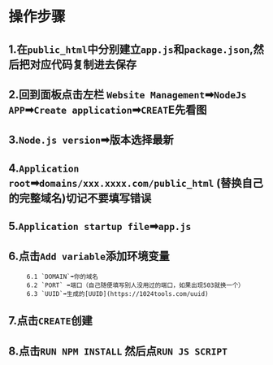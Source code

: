 # 操作步骤
## 1.在`public_html`中分别建立`app.js`和`package.json`,然后把对应代码复制进去保存
## 2.回到面板点击左栏 `Website Management`➡`NodeJs APP`➡`Create application`➡`CREAT`E先看图
## 3.`Node.js version`➡版本选择最新
## 4.`Application root`➡`domains/xxx.xxxx.com/public_html` (替换自己的完整域名)切记不要填写错误
## 5.`Application startup file`➡`app.js`
## 6.点击`Add variable`添加环境变量
         6.1 `DOMAIN`➡你的域名
         6.2 `PORT` ➡端口（自己随便填写别人没用过的端口，如果出现503就换一个）
         6.3 `UUID`➡生成的[UUID](https://1024tools.com/uuid)
## 7.点击`CREATE`创建
## 8.点击`RUN NPM INSTALL` 然后点`RUN JS SCRIPT`
